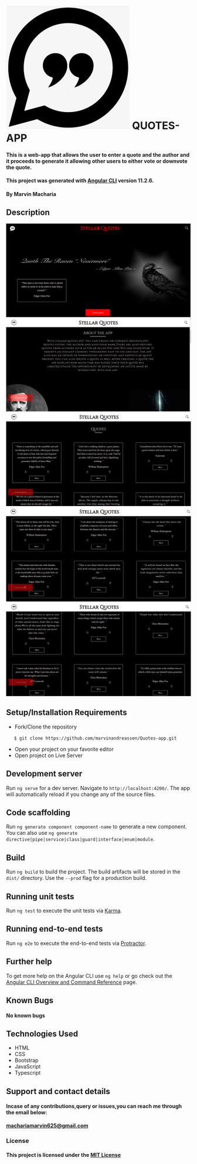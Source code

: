 # ![Webapp logo](src/assets/readme.png)     QUOTES-APP
#### This is a web-app that allows the user to enter a quote and the author and it proceeds to generate it allowing other users to either vote or downvote the quote.

#### This project was generated with [Angular CLI](https://github.com/angular/angular-cli) version 11.2.6.

#### By **Marvin Macharia**
## Description
![Webapp image](/Assets/README/s1.png)
![Webapp image](/Assets/README/s2.png)
![Webapp image](/Assets/README/s3.png)
![Webapp image](/Assets/README/s4.png)
![Webapp image](/Assets/README/s5.png)
## Setup/Installation Requirements
* Fork/Clone the repository
```
   $ git clone https://github.com/marvinandreassen/Quotes-app.git
```
* Open your project on your favorite editor
* Open project on Live Server


## Development server

Run `ng serve` for a dev server. Navigate to `http://localhost:4200/`. The app will automatically reload if you change any of the source files.

## Code scaffolding

Run `ng generate component component-name` to generate a new component. You can also use `ng generate directive|pipe|service|class|guard|interface|enum|module`.

## Build

Run `ng build` to build the project. The build artifacts will be stored in the `dist/` directory. Use the `--prod` flag for a production build.

## Running unit tests

Run `ng test` to execute the unit tests via [Karma](https://karma-runner.github.io).

## Running end-to-end tests

Run `ng e2e` to execute the end-to-end tests via [Protractor](http://www.protractortest.org/).

## Further help

To get more help on the Angular CLI use `ng help` or go check out the [Angular CLI Overview and Command Reference](https://angular.io/cli) page.

## Known Bugs
#### No known bugs
## Technologies Used
* HTML
* CSS
* Bootstrap
* JavaScript
* Typescript
## Support and contact details
#### Incase of any contributions,query or issues,you can reach me through the email below:
**machariamarvin625@gmail.com**
### License 
#### This project is licensed under the [MIT License](https://github.com/marvinandreassen/Quotes-app/blob/master/LICENSE)